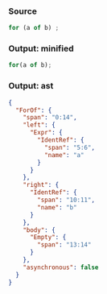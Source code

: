 ### Source
```js parse:stmt
for (a of b) ;
```

### Output: minified
```js
for(a of b);
```

### Output: ast
```json
{
  "ForOf": {
    "span": "0:14",
    "left": {
      "Expr": {
        "IdentRef": {
          "span": "5:6",
          "name": "a"
        }
      }
    },
    "right": {
      "IdentRef": {
        "span": "10:11",
        "name": "b"
      }
    },
    "body": {
      "Empty": {
        "span": "13:14"
      }
    },
    "asynchronous": false
  }
}
```

